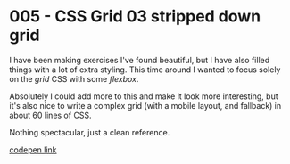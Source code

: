 # 005 - CSS Grid 03 stripped down grid

I have been making exercises I've found beautiful, but I have also filled things with a lot of extra styling. This time around I wanted to focus solely on the *grid*  CSS with some *flexbox*. 

Absolutely I could add more to this and make it look more interesting, but it's also nice to write a complex grid (with a mobile layout, and fallback) in about 60 lines of CSS.

Nothing spectacular, just a clean reference.

[codepen link](https://codepen.io/buildingsareheavy/pen/pOvpOv)
